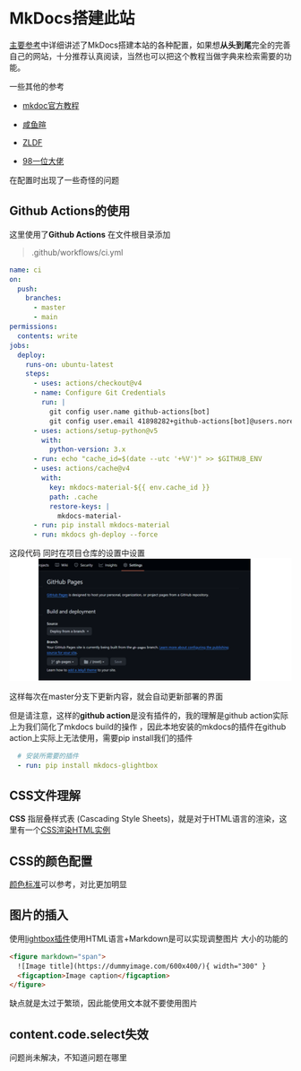 # MkDocs搭建此站 
[主要参考](https://squidfunk.github.io/mkdocs-material/creating-your-site/)中详细讲述了MkDocs搭建本站的各种配置，如果想**从头到尾**完全的完善自己的网站，十分推荐认真阅读，当然也可以把这个教程当做字典来检索需要的功能。

一些其他的参考

- [mkdoc官方教程](https://www.mkdocs.org/user-guide/) 

- [咸鱼暄](https://xuan-insr.github.io/%E6%9D%82%E9%A1%B9/%E5%8D%9A%E5%AE%A2%E6%90%AD%E5%BB%BA%E8%AE%B0%E5%BD%95/#%E5%85%A5%E9%97%A8%E6%95%99%E7%A8%8B)

- [ZLDF](https://zhengliangduanfang.github.io/hmpg_mkdocs/)

- [98一位大佬](https://7kevin24.github.io/Tech-guide/Mkdocs%20and%20Material%20theme/)

在配置时出现了一些奇怪的问题

## Github Actions的使用
这里使用了**Github Actions**  在文件根目录添加
> .github/workflows/ci.yml

```yaml title="the content of ci.yml" linenums="1"
name: ci 
on:
  push:
    branches:
      - master 
      - main
permissions:
  contents: write
jobs:
  deploy:
    runs-on: ubuntu-latest
    steps:
      - uses: actions/checkout@v4
      - name: Configure Git Credentials
        run: |
          git config user.name github-actions[bot]
          git config user.email 41898282+github-actions[bot]@users.noreply.github.com
      - uses: actions/setup-python@v5
        with:
          python-version: 3.x
      - run: echo "cache_id=$(date --utc '+%V')" >> $GITHUB_ENV 
      - uses: actions/cache@v4
        with:
          key: mkdocs-material-${{ env.cache_id }}
          path: .cache
          restore-keys: |
            mkdocs-material-
      - run: pip install mkdocs-material 
      - run: mkdocs gh-deploy --force
```

这段代码 同时在项目仓库的设置中设置
![](images/2024-04-04-14-40-23.png)


这样每次在master分支下更新内容，就会自动更新部署的界面

但是请注意，这样的**github action**是没有插件的，我的理解是github action实际上为我们简化了mkdocs build的操作
，因此本地安装的mkdocs的插件在github action上实际上无法使用，需要pip install我们的插件
```yaml title="需要向ci.yml中添加的内容"
  # 安装所需要的插件 
  - run: pip install mkdocs-glightbox
```

## CSS文件理解
**CSS** 指层叠样式表 (Cascading Style Sheets)，就是对于HTML语言的渲染，这里有一个[CSS渲染HTML实例](https://www.runoob.com/try/demo_source/demo_default.htm)

## CSS的颜色配置
[颜色标准](https://www.color-hex.com/)可以参考，对比更加明显

## 图片的插入
使用[lightbox插件](https://squidfunk.github.io/mkdocs-material/reference/images/#lightbox)使用HTML语言+Markdown是可以实现调整图片
大小的功能的
```html
<figure markdown="span">
  ![Image title](https://dummyimage.com/600x400/){ width="300" }
  <figcaption>Image caption</figcaption>
</figure>
```
缺点就是太过于繁琐，因此能使用文本就不要使用图片

## content.code.select失效
问题尚未解决，不知道问题在哪里


